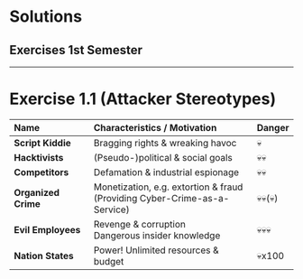 <!-- $theme: gaia -->

<!-- $size: 16:9 -->

<!-- page_number: true -->

<!-- footer: Copyright (c) by Bjoern Kimminich | Licensed under CC-BY-SA 4.0 -->

# Solutions

## Exercises 1st Semester

---

# Exercise 1.1 (Attacker Stereotypes)

| Name                | Characteristics / Motivation                                                 | Danger                  |
|:--------------------|:-----------------------------------------------------------------------------|:------------------------|
| **Script Kiddie**   | Bragging rights & wreaking havoc                                             | :skull:                 |
| **Hacktivists**     | (Pseudo-)political & social goals                                            | :skull::skull:          |
| **Competitors**     | Defamation & industrial espionage                                            | :skull::skull:          |
| **Organized Crime** | Monetization, e.g. extortion & fraud<br>(Providing Cyber-Crime-as-a-Service) | :skull::skull:(:skull:) |
| **Evil Employees**  | Revenge & corruption<br>Dangerous insider knowledge                          | :skull::skull::skull:   |
| **Nation States**   | Power! Unlimited resources & budget                                          | :skull:x100             |